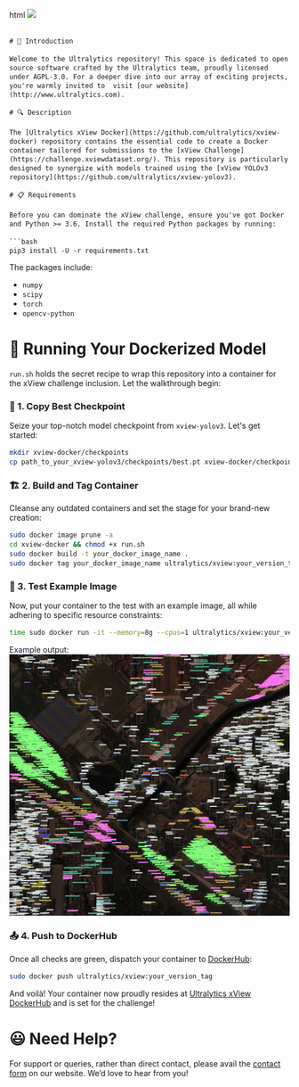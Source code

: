 html
<img src="https://storage.googleapis.com/ultralytics/UltralyticsLogoName1000×676.png" width="200">
```

# 🎉 Introduction

Welcome to the Ultralytics repository! This space is dedicated to open source software crafted by the Ultralytics team, proudly licensed under AGPL-3.0. For a deeper dive into our array of exciting projects, you're warmly invited to  visit [our website](http://www.ultralytics.com).

# 🔍 Description

The [Ultralytics xView Docker](https://github.com/ultralytics/xview-docker) repository contains the essential code to create a Docker container tailored for submissions to the [xView Challenge](https://challenge.xviewdataset.org/). This repository is particularly designed to synergize with models trained using the [xView YOLOv3 repository](https://github.com/ultralytics/xview-yolov3).

# 📋 Requirements

Before you can dominate the xView challenge, ensure you've got Docker and Python >= 3.6. Install the required Python packages by running:

```bash
pip3 install -U -r requirements.txt
```

The packages include:
- `numpy`
- `scipy`
- `torch`
- `opencv-python`

# 🚀 Running Your Dockerized Model

`run.sh` holds the secret recipe to wrap this repository into a container for the xView challenge inclusion. Let the walkthrough begin:

### 🔑 1. Copy Best Checkpoint

Seize your top-notch model checkpoint from `xview-yolov3`. Let's get started:

```bash
mkdir xview-docker/checkpoints
cp path_to_your_xview-yolov3/checkpoints/best.pt xview-docker/checkpoints
```

### 🏗️ 2. Build and Tag Container

Cleanse any outdated containers and set the stage for your brand-new creation:

```bash
sudo docker image prune -a
cd xview-docker && chmod +x run.sh
sudo docker build -t your_docker_image_name . 
sudo docker tag your_docker_image_name ultralytics/xview:your_version_tag
```

### 📸 3. Test Example Image
Now, put your container to the test with an example image, all while adhering to specific resource constraints:

```bash
time sudo docker run -it --memory=8g --cpus=1 ultralytics/xview:your_version_tag bash -c './run.sh /path_to_your_example_image/1047.tif /tmp && cat /tmp/1047.tif.txt'
```

Example output:
![Example Detection Output](https://github.com/ultralytics/xview/blob/master/output_img/1047.jpg "Example Detection Output")

### 📤 4. Push to DockerHub

Once all checks are green, dispatch your container to [DockerHub](https://hub.docker.com/):

```bash
sudo docker push ultralytics/xview:your_version_tag
```

And voilà! Your container now proudly resides at [Ultralytics xView DockerHub](https://hub.docker.com/r/ultralytics/xview/) and is set for the challenge!

# 😃 Need Help?

For support or queries, rather than direct contact, please avail the [contact form](http://www.ultralytics.com/contact) on our website. We’d love to hear from you!
